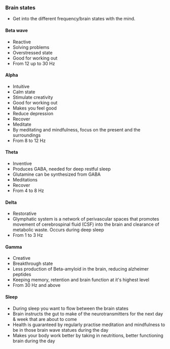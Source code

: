 ### Brain states

- Get into the different frequency/brain states with the mind.

#### Beta wave

- Reactive
- Solving problems
- Overstressed state
- Good for working out
- From 12 up to 30 Hz

#### Alpha 

- Intuitive
- Calm state
- Stimulate creativity
- Good for working out
- Makes you feel good
- Reduce depression
- Recover
- Meditate
- By meditating and mindfulness, focus on the present and the surroundings
- From 8 to 12 Hz

#### Theta

- Inventive
- Produces GABA, needed for deep restful sleep
- Glutamine can be synthesized from GABA
- Meditations
- Recover
- From 4 to 8 Hz

#### Delta

- Restorative
- Glymphatic system is a network of perivascular spaces that promotes movement of cerebrospinal fluid (CSF)
into the brain and clearance of metabolic waste. Occurs during deep sleep
- From 1 to 3 Hz

#### Gamma

- Creative
- Breakthrough state
- Less production of Beta-amyloid in the brain, reducing alzheimer peptides
- Keeping memory, retention and brain function at it's highest level
- From 30 Hz and above

#### Sleep

- During sleep you want to flow between the brain states
- Brain instructs the gut to make of the neurotransmitters for the next day & week that are about to come
- Health is guaranteed by regularly practise meditation and mindfulness to be in those brain wave statues during the day
- Makes your body work better by taking in neutritions, better functioning brain during the day
